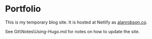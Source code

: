 # Portfolio

This is my temporary blog site. It is hosted at Netlify as [alanrobson.co](https://alanrobson.co "My blog").

See Git\Notes\Using-Hugo.md for notes on how to update the site.
